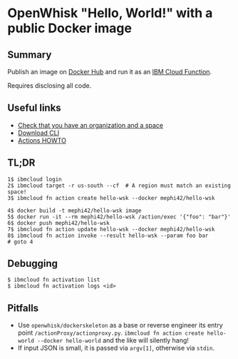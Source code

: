 # OpenWhisk "Hello, World!" with a public Docker image

## Summary
Publish an image on [Docker Hub](https://hub.docker.com) and run it as an [IBM Cloud Function](https://console.bluemix.net/openwhisk).

Requires disclosing all code.

## Useful links
* [Check that you have an organization and a space](https://console.bluemix.net/account/organizations)
* [Download CLI](https://console.bluemix.net/docs/cli/reference/ibmcloud/download_cli.html#install_use)
* [Actions HOWTO](https://console.bluemix.net/docs/openwhisk/openwhisk_actions.html#creating-docker-actions)

## TL;DR
    1$ ibmcloud login
    2$ ibmcloud target -r us-south --cf  # A region must match an existing space!
    3$ ibmcloud fn action create hello-wsk --docker mephi42/hello-wsk

    4$ docker build -t mephi42/hello-wsk image
    5$ docker run -it --rm mephi42/hello-wsk /action/exec '{"foo": "bar"}'
    6$ docker push mephi42/hello-wsk
    7$ ibmcloud fn action update hello-wsk --docker mephi42/hello-wsk
    8$ ibmcloud fn action invoke --result hello-wsk --param foo bar
    # goto 4

## Debugging

    $ ibmcloud fn activation list
    $ ibmcloud fn activation logs <id>

## Pitfalls
* Use `openwhisk/dockerskeleton` as a base or reverse engineer its entry point `/actionProxy/actionproxy.py`.
  `ibmcloud fn action create hello-world --docker hello-world` and the like will silently hang!
* If input JSON is small, it is passed via `argv[1]`, otherwise via `stdin`.
